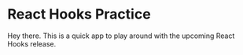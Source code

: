 # React Hooks Practice

Hey there. This is a quick app to play around with the upcoming React Hooks release.
